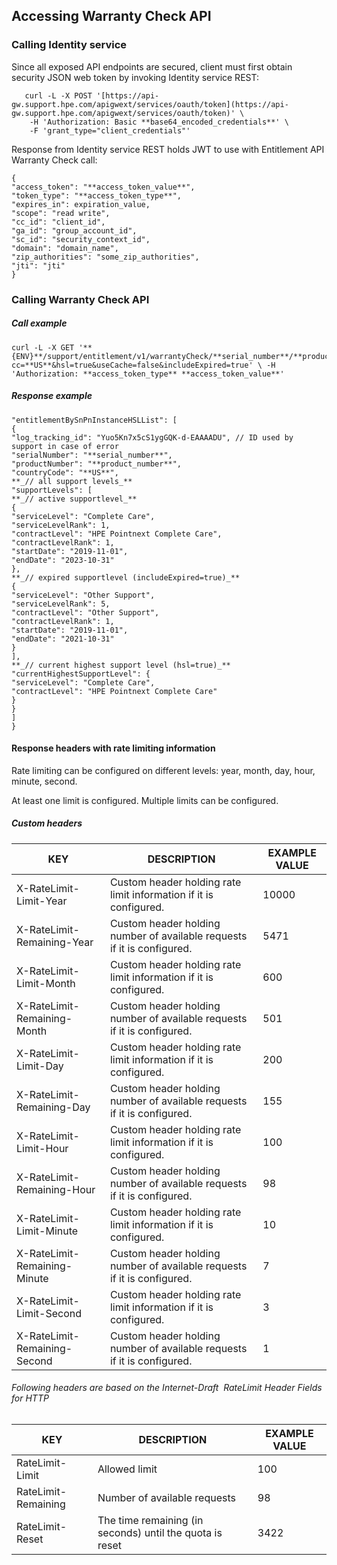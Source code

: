 
## Accessing Warranty Check API

### Calling Identity service

Since all exposed API endpoints are secured, client must first obtain security JSON web token by invoking Identity service REST:

       curl -L -X POST '[https://api-gw.support.hpe.com/apigwext/services/oauth/token](https://api-gw.support.hpe.com/apigwext/services/oauth/token)' \
        -H 'Authorization: Basic **base64_encoded_credentials**' \
        -F 'grant_type="client_credentials"'
        
Response from Identity service REST holds JWT to use with Entitlement API Warranty Check call:

    {
    "access_token": "**access_token_value**",
    "token_type": "**access_token_type**",
    "expires_in": expiration_value,
    "scope": "read write",
    "cc_id": "client_id",
    "ga_id": "group_account_id",
    "sc_id": "security_context_id",
    "domain": "domain_name",
    "zip_authorities": "some_zip_authorities",
    "jti": "jti" 
    }
### Calling Warranty Check API
##### Call example

    curl -L -X GET '**{ENV}**/support/entitlement/v1/warrantyCheck/**serial_number**/**product_number**?cc=**US**&hsl=true&useCache=false&includeExpired=true' \ -H 'Authorization: **access_token_type** **access_token_value**'
    
##### Response example

    "entitlementBySnPnInstanceHSLList": [  
    {  
    "log_tracking_id": "Yuo5Kn7x5cS1ygGQK-d-EAAAADU", // ID used by support in case of error  
    "serialNumber": "**serial_number**",  
    "productNumber": "**product_number**",  
    "countryCode": "**US**",  
    **_// all support levels_**  
    "supportLevels": [  
    **_// active supportlevel_**  
    {  
    "serviceLevel": "Complete Care",  
    "serviceLevelRank": 1,  
    "contractLevel": "HPE Pointnext Complete Care",  
    "contractLevelRank": 1,  
    "startDate": "2019-11-01",  
    "endDate": "2023-10-31"  
    },  
    **_// expired supportlevel (includeExpired=true)_**  
    {  
    "serviceLevel": "Other Support",  
    "serviceLevelRank": 5,  
    "contractLevel": "Other Support",  
    "contractLevelRank": 1,  
    "startDate": "2019-11-01",  
    "endDate": "2021-10-31"  
    }  
    ],  
    **_// current highest support level (hsl=true)_**  
    "currentHighestSupportLevel": {  
    "serviceLevel": "Complete Care",  
    "contractLevel": "HPE Pointnext Complete Care"  
    }  
    }  
    ]  
    }

#### Response headers with rate limiting information

Rate limiting can be configured on different levels: year, month, day, hour, minute, second.

At least one limit is configured. Multiple limits can be configured.

##### Custom headers
|KEY|DESCRIPTION|EXAMPLE VALUE|
|--- |--- |--- |
|X-RateLimit-Limit-Year|Custom header holding rate limit information if it is configured.|10000|
|X-RateLimit-Remaining-Year|Custom header holding number of available requests if it is configured.|5471|
|X-RateLimit-Limit-Month|Custom header holding rate limit information if it is configured.|600|
|X-RateLimit-Remaining-Month|Custom header holding number of available requests if it is configured.|501|
|X-RateLimit-Limit-Day|Custom header holding rate limit information if it is configured.|200|
|X-RateLimit-Remaining-Day|Custom header holding number of available requests if it is configured.|155|
|X-RateLimit-Limit-Hour|Custom header holding rate limit information if it is configured.|100|
|X-RateLimit-Remaining-Hour|Custom header holding number of available requests if it is configured.|98|
|X-RateLimit-Limit-Minute|Custom header holding rate limit information if it is configured.|10|
|X-RateLimit-Remaining-Minute|Custom header holding number of available requests if it is configured.|7|
|X-RateLimit-Limit-Second|Custom header holding rate limit information if it is configured.|3|
|X-RateLimit-Remaining-Second|Custom header holding number of available requests if it is configured.|1|

###### Following headers are based on the Internet-Draft  RateLimit Header Fields for HTTP

|KEY|DESCRIPTION|EXAMPLE VALUE|
|--- |--- |--- |
|RateLimit-Limit|Allowed limit|100|
|RateLimit-Remaining|Number of available requests|98|
|RateLimit-Reset|The time remaining (in seconds) until the quota is reset|3422|